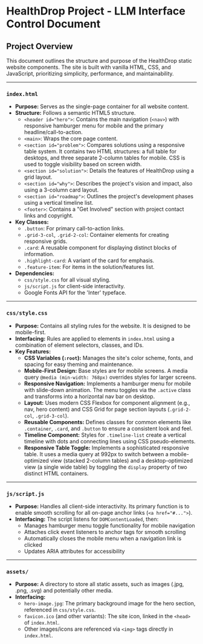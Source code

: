 # HealthDrop Project - LLM Interface Control Document

## Project Overview
This document outlines the structure and purpose of the HealthDrop static website components. The site is built with vanilla HTML, CSS, and JavaScript, prioritizing simplicity, performance, and maintainability.

---

### `index.html`
- **Purpose:** Serves as the single-page container for all website content.
- **Structure:** Follows a semantic HTML5 structure.
    - `<header id="hero">`: Contains the main navigation (`<nav>`) with responsive hamburger menu for mobile and the primary headline/call-to-action.
    - `<main>`: Wraps the core page content.
    - `<section id="problem">`: Compares solutions using a responsive table system. It contains two HTML structures: a full table for desktops, and three separate 2-column tables for mobile. CSS is used to toggle visibility based on screen width.
    - `<section id="solution">`: Details the features of HealthDrop using a grid layout.
    - `<section id="why">`: Describes the project's vision and impact, also using a 3-column card layout.
    - `<section id="roadmap">`: Outlines the project's development phases using a vertical timeline list.
    - `<footer>`: Contains a "Get Involved" section with project contact links and copyright.
- **Key Classes:**
    - `.button`: For primary call-to-action links.
    - `.grid-3-col`, `.grid-2-col`: Container elements for creating responsive grids.
    - `.card`: A reusable component for displaying distinct blocks of information.
    - `.highlight-card`: A variant of the card for emphasis.
    - `.feature-item`: For items in the solution/features list.
- **Dependencies:**
    - `css/style.css` for all visual styling.
    - `js/script.js` for client-side interactivity.
    - Google Fonts API for the 'Inter' typeface.

---

### `css/style.css`
- **Purpose:** Contains all styling rules for the website. It is designed to be mobile-first.
- **Interfacing:** Rules are applied to elements in `index.html` using a combination of element selectors, classes, and IDs.
- **Key Features:**
    - **CSS Variables (`:root`):** Manages the site's color scheme, fonts, and spacing for easy theming and maintenance.
    - **Mobile-First Design:** Base styles are for mobile screens. A media query `@media (min-width: 768px)` overrides styles for larger screens.
    - **Responsive Navigation:** Implements a hamburger menu for mobile with slide-down animation. The menu toggles via the `.active` class and transforms into a horizontal nav bar on desktop.
    - **Layout:** Uses modern CSS Flexbox for component alignment (e.g., nav, hero content) and CSS Grid for page section layouts (`.grid-2-col`, `.grid-3-col`).
    - **Reusable Components:** Defines classes for common elements like `.container`, `.card`, and `.button` to ensure a consistent look and feel.
    - **Timeline Component:** Styles for `.timeline-list` create a vertical timeline with dots and connecting lines using CSS pseudo-elements.
    - **Responsive Table Toggle:** Implements a sophisticated responsive table. It uses a media query at 992px to switch between a mobile-optimized view (stacked 2-column tables) and a desktop-optimized view (a single wide table) by toggling the `display` property of two distinct HTML containers.

---

### `js/script.js`
- **Purpose:** Handles all client-side interactivity. Its primary function is to enable smooth scrolling for all on-page anchor links (`<a href="#...">`).
- **Interfacing:** The script listens for `DOMContentLoaded`, then:
    - Manages hamburger menu toggle functionality for mobile navigation
    - Attaches click event listeners to anchor tags for smooth scrolling
    - Automatically closes the mobile menu when a navigation link is clicked
    - Updates ARIA attributes for accessibility

---

### `assets/`
- **Purpose:** A directory to store all static assets, such as images (.jpg, .png, .svg) and potentially other media.
- **Interfacing:**
    - `hero-image.jpg`: The primary background image for the hero section, referenced in `css/style.css`.
    - `favicon.ico` (and other variants): The site icon, linked in the `<head>` of `index.html`.
    - Other images/icons are referenced via `<img>` tags directly in `index.html`.